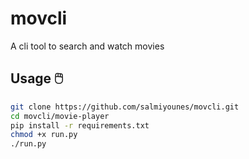 # movcli 
A cli tool to search and watch movies 
## Usage 🖱️
```bash
git clone https://github.com/salmiyounes/movcli.git
cd movcli/movie-player
pip install -r requirements.txt
chmod +x run.py
./run.py
```
